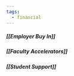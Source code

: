 ```yaml
---
tags:
  - financial
---
```

##### [[Employer Buy In]]
##### [[Faculty Accelerators]]
##### [[Student Support]]